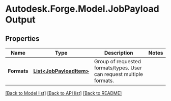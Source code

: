 # Autodesk.Forge.Model.JobPayloadOutput
## Properties

Name | Type | Description | Notes
------------ | ------------- | ------------- | -------------
**Formats** | [**List&lt;JobPayloadItem&gt;**](JobPayloadItem.md) | Group of requested formats/types. User can request multiple formats. | 

[[Back to Model list]](../README.md#documentation-for-models) [[Back to API list]](../README.md#documentation-for-api-endpoints) [[Back to README]](../README.md)

